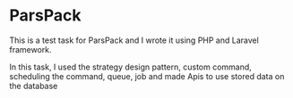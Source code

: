 # ParsPack

This is a test task for ParsPack and I wrote it using PHP and Laravel framework.

In this task, I used the strategy design pattern,
custom command, scheduling the command, queue, job and made Apis to use stored data on the database
